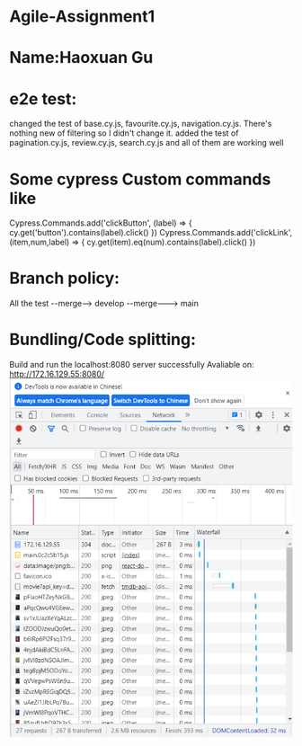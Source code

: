 # Agile-Assignment1
# Name:Haoxuan Gu

# e2e test: 
changed the test of base.cy.js, favourite.cy.js, navigation.cy.js. There's nothing new of filtering so I didn't change it.
added the test of pagination.cy.js, review.cy.js, search.cy.js and all of them are working well

# Some cypress Custom commands like 
 Cypress.Commands.add('clickButton', (label) => {
   cy.get('button').contains(label).click()
 })
 Cypress.Commands.add('clickLink', (item,num,label) => {
   cy.get(item).eq(num).contains(label).click()
 })

# Branch policy:
 
 All the test --merge--> develop --merge---> main

# Bundling/Code splitting:
 
 Build and run the localhost:8080 server successfully
 Avaliable on: http://172.16.129.55:8080/
 ![](readme_source\bundling.png)
